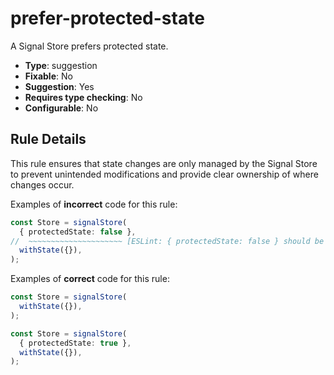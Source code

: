 # prefer-protected-state

A Signal Store prefers protected state.

- **Type**: suggestion
- **Fixable**: No
- **Suggestion**: Yes
- **Requires type checking**: No
- **Configurable**: No

<!-- Everything above this generated, do not edit -->
<!-- MANUAL-DOC:START -->

## Rule Details

This rule ensures that state changes are only managed by the Signal Store to prevent unintended modifications and provide clear ownership of where changes occur.

Examples of **incorrect** code for this rule:

<!-- prettier-ignore -->
```ts
const Store = signalStore(
  { protectedState: false },
//  ~~~~~~~~~~~~~~~~~~~~~ [ESLint: { protectedState: false } should be removed to prevent external state mutations.]
  withState({}),
);
```

Examples of **correct** code for this rule:

<!-- prettier-ignore -->
```ts
const Store = signalStore(
  withState({}),
);
```

<!-- prettier-ignore -->
```ts
const Store = signalStore(
  { protectedState: true },
  withState({}),
);
```
